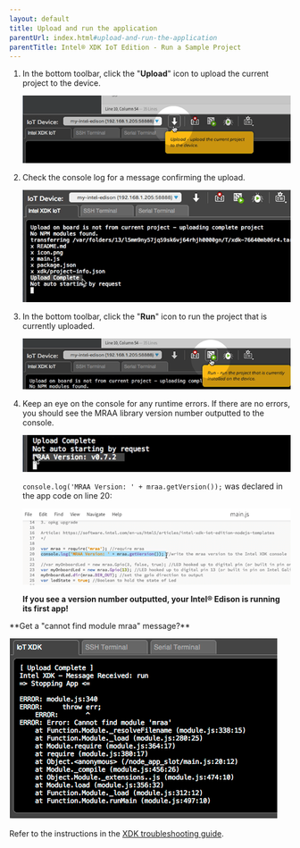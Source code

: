 ```yaml
---
layout: default
title: Upload and run the application
parentUrl: index.html#upload-and-run-the-application
parentTitle: Intel® XDK IoT Edition - Run a Sample Project
---
```


1. In the bottom toolbar, click the "**Upload**" icon to upload the current project to the device.

    !["Upload" button in bottom toolbar](images/xdk-upload_button.png)

2. Check the console log for a message confirming the upload.

    ![An "upload complete" message in the console](images/xdk-console-upload_complete.png)

3. In the bottom toolbar, click the "**Run**" icon to run the project that is currently uploaded.

    !["Run" button in bottom toolbar](images/xdk-run_button.png)

4. Keep an eye on the console for any runtime errors. If there are no errors, you should see the MRAA library version number outputted to the console.

    ![MRAA version number output in the console](images/xdk-mraa_version_outputted.png)

    `console.log('MRAA Version: ' + mraa.getVersion());` was declared in the app code on line 20:

    ![MRAA version number output in the code](images/xdk-mraa_console_log_code.png)

    **If you see a version number outputted, your Intel® Edison is running its first app!**
    

<div class="callout troubleshooting" markdown="1">
**Get a "cannot find module mraa" message?**

!["cannot find module mraa" message](images/xdk-console-mraa_missing.png)

Refer to the instructions in the [XDK troubleshooting guide](troubleshooting.html#get-a-cannot-find-module-mraa-message).
</div>
